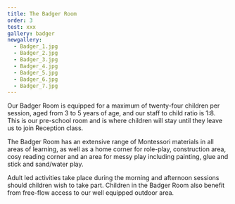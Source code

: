 ```yaml
---
title: The Badger Room
order: 3
test: xxx
gallery: badger
newgallery:
  - Badger_1.jpg
  - Badger_2.jpg
  - Badger_3.jpg
  - Badger_4.jpg
  - Badger_5.jpg
  - Badger_6.jpg
  - Badger_7.jpg
---
```


Our Badger Room is equipped for a maximum of twenty-four children per session, aged from 3 to 5 years of age, and our staff to child ratio is 1:8. This is our pre-school room and is where children will stay until they leave us to join Reception class.

The Badger Room has an extensive range of Montessori materials in all areas of learning, as well as a home corner for role-play, construction area, cosy reading corner and an area for messy play including painting, glue and stick and sand/water play.

Adult led activities take place during the morning and afternoon sessions should children wish to take part. Children in the Badger Room also benefit from free-flow access to our well equipped outdoor area.